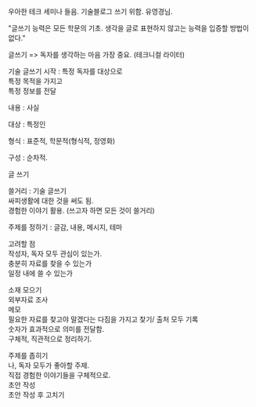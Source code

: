 우아한 테크 세미나 들음.
기술블로그 쓰기 위함.
유영경님.

"글쓰기 능력은 모든 학문의 기초. 생각을 글로 표현하지 않고는 능력을 입증할 방법이 없다."

글쓰기 => 독자를 생각하는 마음 가장 중요. (테크니컬 라이터)

기술 글쓰기 시작 : 
특정 독자를 대상으로  
특정 목적을 가지고  
특정 정보를 전달

내용 : 사실

대상 : 특정인

형식 : 표준적, 학문적(형식적, 정영화)

구성 : 순차적.


글 쓰기

쓸거리 : 기술 글쓰기  
싸피생활에 대한 것을 써도 됨.  
경험한 이야기 활용. (쓰고자 하면 모든 것이 쓸거리)  

주제를 정하기 : 글감, 내용, 메시지, 테마

고려할 점  
작성자, 독자 모두 관심이 있는가.  
충분히 자료를 찾을 수 있는가  
일정 내에 쓸 수 있는가  

소재 모으기  
외부자료 조사  
메모  
필요한 자료를 찾고야 말겠다는 다짐을 가지고 찾기/ 출처 모두 기록  
숫자가 효과적으로 의미를 전달함.  
구체적, 직관적으로 정리하기.  

주제를 좁히기  
나, 독자 모두가 좋아할 주제.  
직접 경험한 이야기들을 구체적으로.  
초안 작성  
초안 작성 후 고치기  


